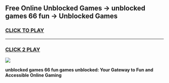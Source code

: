 
## Free Online Unblocked Games → unblocked games 66 fun → Unblocked Games
<h3>
<a href="https://premium.freeplayer.one?title=unblocked_games_66_fun&ref=21F">CLICK TO PLAY</a></h3>
<hr>

<h3>
<a href="https://premium.freeplayer.one?title=unblocked_games_66_fun&ref=21F">CLICK 2 PLAY</a>
  
</h3>

<a href="https://premium.freeplayer.one?title=unblocked_games_66_fun&ref=21F/"><img src="https://clearcache.store/games.png"></a>


**unblocked games 66 fun games unblocked: Your Gateway to Fun and Accessible Online Gaming**
